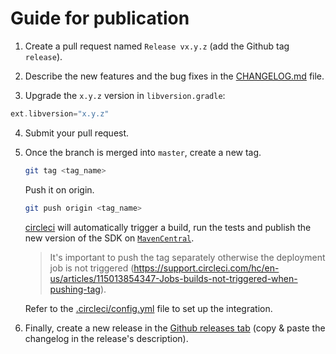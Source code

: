 # Guide for publication

1. Create a pull request named `Release vx.y.z` (add the Github tag `release`).

2. Describe the new features and the bug fixes in the [CHANGELOG.md](CHANGELOG.md) file.

3. Upgrade the `x.y.z` version in `libversion.gradle`:

```groovy
ext.libversion="x.y.z"
```

4. Submit your pull request.

5. Once the branch is merged into `master`, create a new tag.

    ```sh
    git tag <tag_name> 
    ```

   Push it on origin.

    ```sh
    git push origin <tag_name> 
    ```

   [circleci](https://circleci.com/gh/ReachFive/identity-android-sdk) will automatically trigger a
   build, run the tests and publish the new version of the SDK
   on [`MavenCentral`](https://search.maven.org/search?q=g:co.reachfive.identity).

   > It's important to push the tag separately otherwise the deployment job is not triggered (https://support.circleci.com/hc/en-us/articles/115013854347-Jobs-builds-not-triggered-when-pushing-tag).

   Refer to the [.circleci/config.yml](.circleci/config.yml) file to set up the integration.

6. Finally, create a new release in
   the [Github releases tab](https://github.com/ReachFive/identity-android-sdk/releases) (copy &
   paste the changelog in the release's description).
